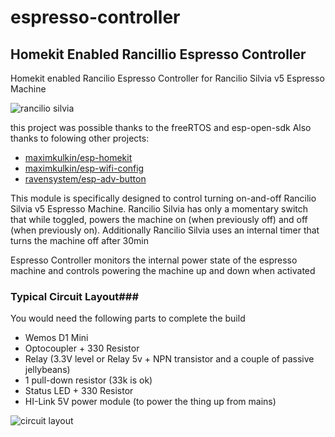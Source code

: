 # espresso-controller

## Homekit Enabled Rancillio Espresso Controller ##
Homekit enabled Rancilio Espresso Controller for Rancilio Silvia v5 Espresso Machine

![rancilio silvia](https://github.com/stellarshenson/espresso-controller/blob/master/projects/espresso_switch/misc/rancilio-silvia.jpeg)

this project was possible thanks to the freeRTOS and esp-open-sdk
Also thanks to folowing other projects:
* [maximkulkin/esp-homekit](https://github.com/maximkulkin/esp-homekit.git)
* [maximkulkin/esp-wifi-config](https://github.com/maximkulkin/esp-wifi-config)
* [ravensystem/esp-adv-button](https://github.com/RavenSystem/esp-adv-button.git)

This module is specifically designed to control turning on-and-off Rancilio Silvia v5 Espresso Machine.
Rancilio Silvia has only a momentary switch that while toggled, powers the machine on (when previously off) and off (when previously on).
Additionally Rancilio Silvia uses an internal timer that turns the machine off after 30min

Espresso Controller monitors the internal power state of the espresso machine and controls powering the machine up and down when activated

### Typical Circuit Layout###
You would need the following parts to complete the build
* Wemos D1 Mini <any>
* Optocoupler + 330 Resistor
* Relay (3.3V level or Relay 5v + NPN transistor and a couple of passive jellybeans)
* 1 pull-down resistor (33k is ok)
* Status LED + 330 Resistor
* HI-Link 5V power module (to power the thing up from mains)

![circuit layout](https://github.com/stellarshenson/espresso-controller/blob/master/projects/espresso_switch/misc/espresso_switch_bb.png)
